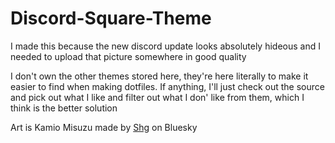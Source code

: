 # Discord-Square-Theme
I made this because the new discord update looks absolutely hideous and I needed to upload that picture somewhere in good quality

I don't own the other themes stored here, they're here literally to make it easier to find when making dotfiles. If anything, I'll just check out the source and pick out what I like and filter out what I don' like from them, which I think is the better solution

Art is Kamio Misuzu made by [Shg](https://bsky.app/profile/hiomaika.bsky.social) on Bluesky
